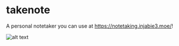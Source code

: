 # takenote

A personal notetaker you can use at <https://notetaking.injabie3.moe/>!

![alt text]("markdownlogo.png")